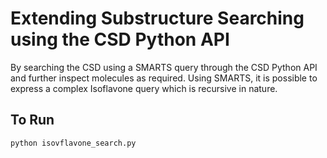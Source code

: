 # Extending Substructure Searching using the CSD Python API

By searching the CSD using a SMARTS query through the CSD Python API and further inspect molecules as required.
Using SMARTS, it is possible to express a complex Isoflavone query which is recursive in nature.

## To Run

```bash
python isovflavone_search.py
```